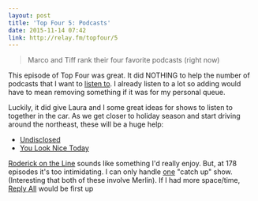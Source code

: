 ```yaml
---
layout: post
title: 'Top Four 5: Podcasts'
date: 2015-11-14 07:42
link: http://relay.fm/topfour/5
---
```


> Marco and Tiff rank their four favorite podcasts (right now)

​This episode of Top Four was great. It did NOTHING to help the number of podcasts that I want to [listen to](http://www.timbroder.com/podcasts-i-listen-to.html ). I already listen to a lot so adding would have to mean removing something if it was for my personal queue. 

​Luckily, it did give Laura and I some great ideas for shows to listen to together in the car. As we get closer to holiday season and start driving around the northeast, these will be a huge help:

* ​[Undisclosed](http://undisclosed-podcast.com/)
* [You Look Nice Today](http://youlooknicetoday.com/)

​[Roderick on the Line](http://www.merlinmann.com/roderick/) sounds like something I'd really enjoy. But, at 178 episodes it's too intimidating. I can only handle [one](http://5by5.tv/b2w) "catch up" show. (Interesting that both of these involve Merlin). If I had more space/time, [Reply All](https://gimletmedia.com/show/reply-all/) would be first up
